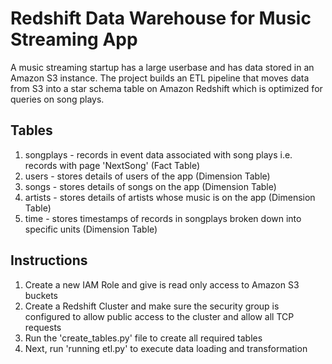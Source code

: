# Redshift Data Warehouse for Music Streaming App
A music streaming startup has a large userbase and has data stored in an Amazon S3 instance. The project builds an ETL pipeline that moves data from S3 into a star schema table on Amazon Redshift which is optimized for queries on song plays.

## Tables

1. songplays - records in event data associated with song plays i.e. records with page 'NextSong' (Fact Table)
2. users - stores details of users of the app (Dimension Table)
3. songs - stores details of songs on the app (Dimension Table)
4. artists - stores details of artists whose music is on the app (Dimension Table)
5. time - stores timestamps of records in songplays broken down into specific units (Dimension Table)

## Instructions 

1. Create a new IAM Role and give is read only access to Amazon S3 buckets
2. Create a Redshift Cluster and make sure the security group is configured to allow public access to the cluster and allow all TCP requests
1. Run the 'create_tables.py' file to create all required tables
2. Next, run 'running etl.py' to execute data loading and transformation 
